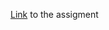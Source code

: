 [Link](https://github.com/tfs-go/lections21/blob/main/lection03/homework/README.md) to the assigment
